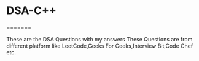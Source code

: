 
# DSA-C++
=======

These are the DSA Questions with my answers 
These Questions are from different platform like LeetCode,Geeks For Geeks,Interview Bit,Code Chef etc.
